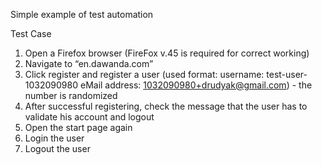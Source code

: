 Simple example of test automation

Test Case
1. Open a Firefox browser (FireFox v.45 is required for correct working)
2. Navigate to “en.dawanda.com”
3. Click register and register a user (used format: username: test-user-1032090980 eMail address: 1032090980+drudyak@gmail.com) - the number is randomized
4. After successful registering, check the message that the user has to validate his account and logout
5. Open the start page again
6. Login the user
7. Logout the user
